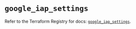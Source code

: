 # `google_iap_settings`

Refer to the Terraform Registry for docs: [`google_iap_settings`](https://registry.terraform.io/providers/hashicorp/google-beta/6.33.0/docs/resources/google_iap_settings).
